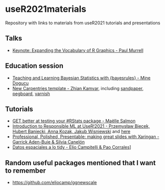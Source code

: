 # useR2021materials

Repository with links to materials from useR2021 tutorials and presentations

## Talks

- [Keynote: Expanding the Vocabulary of R Graphics - Paul Murrell](https://www.stat.auckland.ac.nz/~paul/Talks/useR2021/)


## Education session
- [Teaching and Learning Bayesian Statistics with {bayesrules} - Mine Dogucu](https://github.com/mdogucu/user-2021)
- [New Carpentries template - Zhian Kamvar](), including [sandpaper](https://carpentries.github.io/sandpaper/), [pegboard](https://carpentries.github.io/pegboard/), [varnish](https://github.com/carpentries/varnish)


## Tutorials

- [GET better at testing your #RStats package - Maёlle Salmon](https://http-testing-r.netlify.app/)
- [Introduction to Responsible ML at UseR!2021 - Przemysław Biecek, Hubert Baniecki, Anna Kozak, Jakub Wisniewski](https://github.com/MI2DataLab/ResponsibleML-UseR2021/blob/main/before.md) and [here](https://github.com/MI2DataLab/ResponsibleML-UseR2021)
- [Professional, Polished, Presentable: making great slides with Xaringan - Garrick Aden-Buie & Silvia Canelón](https://presentable-user2021.netlify.app/)
- [Datos espaciales a lo tidy - Elio Campitelli & Pao Corrales](https://eliocamp.github.io/espaciales-tidy-tutorial/)]


## Random useful packages mentioned that I want to remember

- https://github.com/eliocamp/ggnewscale
